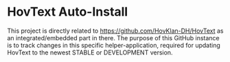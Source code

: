 # HovText Auto-Install

This project is directly related to https://github.com/HovKlan-DH/HovText as an integrated/embedded part in there. The purpose of this GitHub instance is to track changes in this specific helper-application, required for updating HovText to the newest STABLE or DEVELOPMENT version.
